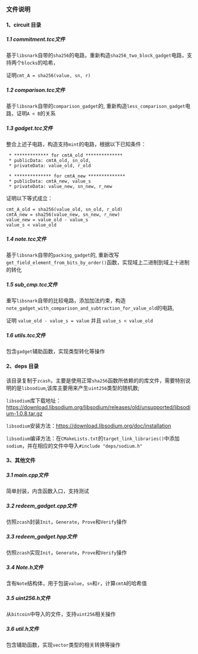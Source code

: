 ### 文件说明

#### 1、circuit 目录

##### 1.1 commitment.tcc文件
基于`libsnark`自带的`sha256`的电路，重新构造`sha256_two_block_gadget`电路，支持两个`blocks`的哈希，

证明`cmt_A = sha256(value, sn, r)`

##### 1.2 comparison.tcc文件
基于`libsnark`自带的`comparison_gadget`的, 重新构造`less_comparison_gadget`电路，证明`A < B`的关系

##### 1.3 gadget.tcc文件
整合上述子电路，构造支持`mint`的电路，根据以下已知条件：
```
 * ************* for cmtA_old **************
 * publicData: cmtA_old, sn_old,  
 * privateData: value_old, r_old

 * ************** for cmtA_new **************
 * publicData: cmtA_new, value_s  
 * privateData: value_new, sn_new, r_new
 ```
 证明以下等式成立：
```
cmt_A_old = sha256(value_old, sn_old, r_old)
cmtA_new = sha256(value_new, sn_new, r_new)
value_new = value_old - value_s
value_s < value_old
```

##### 1.4 note.tcc文件
基于`libsnark`自带的`packing_gadget`的, 重新改写`get_field_element_from_bits_by_order()`函数，实现域上二进制到域上十进制的转化

##### 1.5 sub_cmp.tcc文件
重写`libsnark`自带的比较电路，添加加法约束，构造`note_gadget_with_comparison_and_subtraction_for_value_old`的电路, 

证明 `value_old - value_s = value` 并且 `value_s < value_old`

##### 1.6 utils.tcc文件
包含`gadget`辅助函数，实现类型转化等操作

#### 2、deps 目录
该目录复制于`zcash`，主要是使用正常`sha256`函数所依赖的的库文件，需要特别说明的是`libsodium`,该库主要用来产生`uint256`类型的随机数;

`libsodium`库下载地址：https://download.libsodium.org/libsodium/releases/old/unsupported/libsodium-1.0.8.tar.gz

`libsodium`安装方法：https://download.libsodium.org/doc/installation

`libsodium`编译方法：在`CMakeLists.txt`的`target_link_libraries()`中添加`sodium`，并在相应的文件中导入`#include "deps/sodium.h"`

#### 3、其他文件

##### 3.1 main.cpp文件
简单封装，内含函数入口，支持测试

##### 3.2 redeem_gadget.cpp文件
仿照`zcash`封装`Init`，`Generate`，`Prove`和`Verify`操作

##### 3.3 redeem_gadget.hpp文件
仿照`zcash`实现`Init`，`Generate`，`Prove`和`Verify`操作

##### 3.4 Note.h文件
含有`Note`结构体，用于包装`value`，`sn`和`r`，计算`cmtA`的哈希值

##### 3.5 uint256.h文件
从`bitcoin`中导入的文件，支持`uint256`相关操作

##### 3.6 util.h文件
包含辅助函数，实现`vector`类型的相关转换等操作